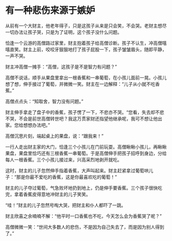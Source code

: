 # 有一种悲伤来源于嫉妒

从前有一个大财主，他老年得子，只是这孩子从来是只会笑，不会哭。老财主想尽一切办法让孩子哭，只是为了证明，这个孩子没什么问题。 

恰逢一个云游的高僧路过家里，财主抱着孩子给高僧诊断。孩子不认生，冲高僧嘻嘻直笑。财主上前，咬咬牙狠狠地打了孩子屁股一下，孩子皱皱眉头，随即平静，一声不哭。 

财主冲高僧一摊手：“高僧，这孩子是不是智力有问题？” 

高僧不说话，顺手从果盘里拿出一根香蕉和一串葡萄，在小孩儿面前一晃。小孩儿想了想，伸手接过了葡萄，并微微一笑。财主在一边解释：“儿子从小就不吃香蕉。” 

高僧点点头：“知取舍，智力没有问题。” 

财主伸手拿走了盘子中的香蕉，孩子愣了一下，不悲亦不哭。“您看，失去却不悲不哭，不会是前世高僧转世吧？我这万贯家财还指望他继承呢，我可不想让他出家。您给想想办法吧。” 

高僧沉思片刻，端起桌上的果盘，说：“跟我来！” 

一行人走出财主家的大门，恰逢三个小孩儿在门前玩耍。高僧瞅瞅小孩儿，再瞅瞅果盘，果盘里恰巧还有三根香蕉一串葡萄。于是高僧伸手把孩子招呼到身边，分给每人一根香蕉。三个小孩儿接过来，兴高采烈地剥开就吃。 

这时，财主的儿子忽然伸手指着香蕉，大声叫起来。财主赶紧拿过葡萄哄儿子：“那是你最不爱吃的香蕉，这是你最喜欢吃的葡萄！” 

财主的儿子夺过葡萄，气急败坏地扔到地上，仍是伸手要香蕉。三个孩子很快吃完，拿着香蕉皮得意地冲财主的儿子笑笑。 

“哇！”财主的儿子忽然号啕大哭，把财主和仆人都吓了一跳。 

财主欣喜之余喃喃不解：“他平时一口香蕉也不吃，今天怎么会为香蕉哭了呢？” 

高僧微微一笑：“世间大多数人的悲伤，不是因为自己失去了，而是因为别人得到了。”